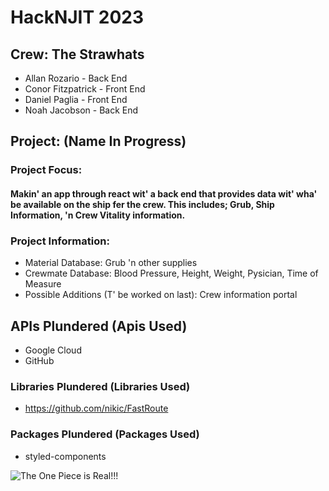 # HackNJIT 2023

## Crew: The Strawhats

* Allan Rozario - Back End
* Conor Fitzpatrick - Front End
* Daniel Paglia - Front End
* Noah Jacobson - Back End

## Project: (Name In Progress)

### Project Focus:
#### Makin' an app through react wit' a back end that provides data wit' wha' be available on the ship fer the crew. This includes; Grub, Ship Information, 'n Crew Vitality information.

### Project Information:
* Material Database:
Grub 'n other supplies
* Crewmate Database:
Blood Pressure, Height, Weight, Pysician, Time of Measure
* Possible Additions (T' be worked on last):
Crew information portal

## APIs Plundered (Apis Used)
* Google Cloud
* GitHub

### Libraries Plundered (Libraries Used)
* https://github.com/nikic/FastRoute

### Packages Plundered (Packages Used)
* styled-components
 
![The One Piece is Real!!!](https://1000logos.net/wp-content/uploads/2022/08/One-Piece-Logo.png)
